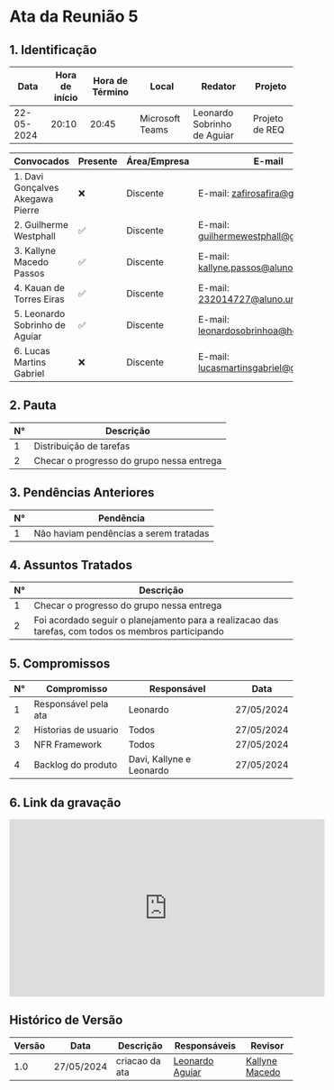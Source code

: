 # **Ata da Reunião 5**

## 1. Identificação

| Data       | Hora de início | Hora de Término | Local            | Redator                      | Projeto         |
|------------|-----------------|-----------------|------------------|------------------------------|-----------------|
| 22-05-2024 | 20:10           | 20:45           | Microsoft Teams  | Leonardo Sobrinho de Aguiar | Projeto de REQ |

| Convocados                              | Presente | Área/Empresa | E-mail                                                    |
|-----------------------------------------|----------|--------------|-----------------------------------------------------------|
| 1. Davi Gonçalves Akegawa Pierre       | ❌       | Discente     | E-mail: [zafirosafira@gmail.com](mailto:zafirosafira@gmail.com) |
| 2. Guilherme Westphall                  | ✅       | Discente     | E-mail: [guilhermewestphall@gmail.com](mailto:guilhermewestphall@gmail.com) |
| 3. Kallyne Macedo Passos                | ✅       | Discente     | E-mail: [kallyne.passos@aluno.unb.br](mailto:kallyne.passos@aluno.unb.br) |
| 4. Kauan de Torres Eiras                | ✅       | Discente     | E-mail: [232014727@aluno.unb.br](mailto:232014727@aluno.unb.br) |
| 5. Leonardo Sobrinho de Aguiar          | ✅       | Discente     | E-mail: [leonardosobrinhoa@hotmail.com](mailto:leonardosobrinhoa@hotmail.com) |
| 6. Lucas Martins Gabriel                | ❌       | Discente     | E-mail: [lucasmartinsgabriel@gmail.com](mailto:lucasmartinsgabriel@gmail.com) |

## 2. Pauta

| N° | Descrição                               |
|----|-----------------------------------------|
| 1  | Distribuição de tarefas                 |
| 2  |Checar o progresso do grupo nessa entrega|

## 3. Pendências Anteriores

| N° | Pendência                                    |
|----|----------------------------------------------|
| 1  | Não haviam pendências a serem tratadas      |

## 4. Assuntos Tratados

| N° | Descrição                                                                                     |
|----|-----------------------------------------------------------------------------------------------|
| 1  | Checar o progresso do grupo nessa entrega |
| 2  | Foi acordado seguir o planejamento para a realizacao das tarefas, com todos os membros participando                                                    |

## 5. Compromissos

| N° | Compromisso                   | Responsável                    | Data       |
|----|-------------------------------|--------------------------------|------------|
| 1  | Responsável pela ata          | Leonardo                       | 27/05/2024|
| 2  | Historias de usuario          | Todos                          | 27/05/2024|
| 3  | NFR Framework                 | Todos                          | 27/05/2024|
| 4  | Backlog do produto            | Davi, Kallyne e Leonardo       | 27/05/2024|

## 6. Link da gravação

<iframe width="560" height="315" src="https://www.youtube.com/embed/YvMhENb034w?si=T59W1Qbetrf3GMMm" title="YouTube video player" frameborder="0" allow="accelerometer; autoplay; clipboard-write; encrypted-media; gyroscope; picture-in-picture; web-share" referrerpolicy="strict-origin-when-cross-origin" allowfullscreen></iframe>

## Histórico de Versão

| Versão | Data       | Descrição                               | Responsáveis                                              | Revisor                                               |
|--------|------------|-----------------------------------------|-----------------------------------------------------------|-------------------------------------------------------|
| 1.0    | 27/05/2024 | criacao da ata                          | [Leonardo Aguiar](https://github.com/Leonardo0o0)          | [Kallyne Macedo](https://github.com/kalipassos)              |
